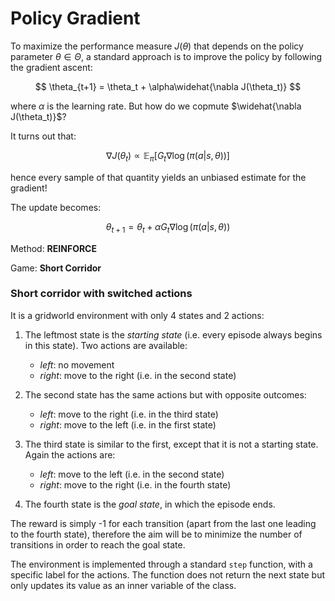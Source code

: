 # Policy Gradient
To maximize the performance measure $J(\theta)$ that depends on the policy parameter $\theta \in \Theta$, a standard approach is to improve the policy by following the gradient ascent:

$$ \theta_{t+1} = \theta_t + \alpha\widehat{\nabla J(\theta_t)} $$

where $\alpha$ is the learning rate. But how do we copmute $\widehat{\nabla J(\theta_t)}$?

It turns out that:

$$ \nabla J(\theta_t) \propto \mathbb{E}_\pi[G_t \nabla\log(\pi(a\vert s, \theta))] $$

hence every sample of that quantity yields an unbiased estimate for the gradient!

The update becomes:

$$ \theta_{t+1} = \theta_t + \alpha G_t \nabla\log(\pi(a\vert s, \theta)) $$

Method: **REINFORCE**

Game: **Short Corridor**

### Short corridor with switched actions

It is a gridworld environment with only 4 states and 2 actions:


1. The leftmost state is the _starting state_ (i.e. every episode always begins in this state). Two actions are available:
    - _left_: no movement
    - _right_: move to the right (i.e. in the second state)


2. The second state has the same actions but with opposite outcomes:
    - _left_: move to the right (i.e. in the third state)
    - _right_: move to the left (i.e. in the first state)


3. The third state is similar to the first, except that it is not a starting state. Again the actions are:
    - _left_: move to the left (i.e. in the second state)
    - _right_: move to the right (i.e. in the fourth state)


4. The fourth state is the _goal state_, in which the episode ends.

The reward is simply -1 for each transition (apart from the last one leading to the fourth state), therefore the aim
will be to minimize the number of transitions in order to reach the goal state.

The environment is implemented through a standard `step` function, with a specific
label for the actions. The function does not return the next state but only updates its value as an inner variable
of the class.
